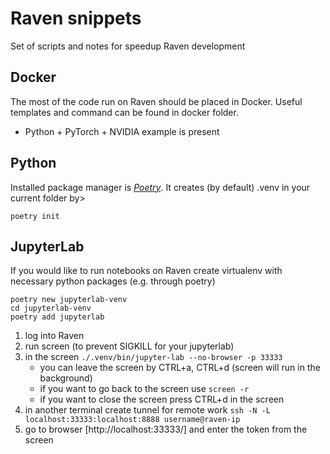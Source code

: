 # Raven snippets
Set of scripts and notes for speedup Raven development

## Docker
The most of the code run on Raven should be placed in Docker. Useful templates and command can be found in docker folder.
- Python + PyTorch + NVIDIA example is present

## Python
Installed package manager is [*Poetry*](https://python-poetry.org). It creates (by default) .venv in your current folder by>
```
poetry init
```

## JupyterLab
If you would like to run notebooks on Raven create virtualenv with necessary python packages (e.g. through poetry)
```
poetry new jupyterlab-venv
cd jupyterlab-venv
poetry add jupyterlab
```

1. log into Raven
2. run screen (to prevent SIGKILL for your jupyterlab)
3. in the screen `./.venv/bin/jupyter-lab --no-browser -p 33333`
   - you can leave the screen by CTRL+a, CTRL+d (screen will run in the background)
   - if you want to go back to the screen use `screen -r`
   - if you want to close the screen press CTRL+d in the screen
5. in another terminal create tunnel for remote work `ssh -N -L localhost:33333:localhost:8888 username@raven-ip`
6. go to browser [http://localhost:33333/] and enter the token from the screen
